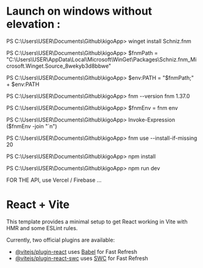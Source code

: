 # Launch on windows without elevation : 

PS C:\Users\USER\Documents\Github\kigoApp> winget install Schniz.fnm

PS C:\Users\USER\Documents\Github\kigoApp> $fnmPath = "C:\Users\USER\AppData\Local\Microsoft\WinGet\Packages\Schniz.fnm_Microsoft.Winget.Source_8wekyb3d8bbwe"

PS C:\Users\USER\Documents\Github\kigoApp> $env:PATH = "$fnmPath;" + $env:PATH

PS C:\Users\USER\Documents\Github\kigoApp> fnm --version
fnm 1.37.0

PS C:\Users\USER\Documents\Github\kigoApp> $fnmEnv = fnm env

PS C:\Users\USER\Documents\Github\kigoApp> Invoke-Expression ($fnmEnv -join "`n")

PS C:\Users\USER\Documents\Github\kigoApp> fnm use --install-if-missing 20

PS C:\Users\USER\Documents\Github\kigoApp> npm install

PS C:\Users\USER\Documents\Github\kigoApp> npm run dev


FOR THE API, use Vercel / Firebase  ...

# React + Vite

This template provides a minimal setup to get React working in Vite with HMR and some ESLint rules.

Currently, two official plugins are available:

- [@vitejs/plugin-react](https://github.com/vitejs/vite-plugin-react/blob/main/packages/plugin-react/README.md) uses [Babel](https://babeljs.io/) for Fast Refresh
- [@vitejs/plugin-react-swc](https://github.com/vitejs/vite-plugin-react-swc) uses [SWC](https://swc.rs/) for Fast Refresh



